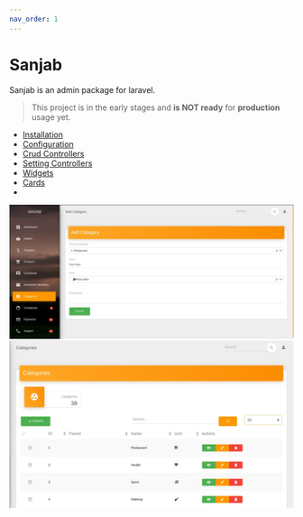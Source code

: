 ```yaml
---
nav_order: 1
---
```

# Sanjab
Sanjab is an admin package for laravel.

> This project is in the early stages and **is NOT ready** for **production** usage yet.

* [Installation](./install.md)
* [Configuration](./install.md#Configuration)
* [Crud Controllers](./crud.md)
* [Setting Controllers](./setting.md)
* [Widgets](./widgets.md)
* [Cards](./cards.md)
*
![Sanjab laravel package](./images/screenshots/screenshot.jpg)
![Crud list](./images/screenshots/crud_list.jpg)
